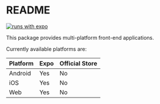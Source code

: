 # README

[![runs with expo](https://img.shields.io/badge/Runs%20with%20Expo-4630EB.svg?style=flat-square&logo=EXPO&labelColor=f3f3f3&logoColor=000)](https://expo.io/)

This package provides multi-platform front-end applications.

Currently available platforms are:

| Platform | Expo | Official Store |
| -------- | ---- | -------------- |
| Android  | Yes  | No             |
| iOS      | Yes  | No             |
| Web      | Yes  | No             |
